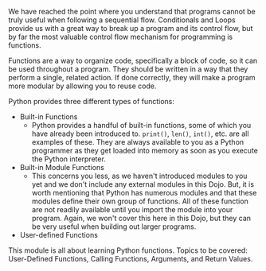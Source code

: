 We have reached the point where you understand that programs cannot be truly useful when following a sequential flow. Conditionals and Loops provide us with a great way to break up a program and its control flow, but by far the most valuable control flow mechanism for programming is functions.

Functions are a way to organize code, specifically a block of code, so it can be used throughout a program. They should be written in a way that they perform a single, related action. If done correctly, they will make a program more modular by allowing you to reuse code. 

Python provides three different types of functions:
- Built-in Functions
  - Python provides a handful of built-in functions, some of which you have already been introduced to. `print()`, `len()`, `int()`, etc. are all examples of these. They are always available to you as a Python programmer as they get loaded into memory as soon as you execute the Python interpreter. 
- Built-in Module Functions
  - This concerns you less, as we haven't introduced modules to you yet and we don't include any external modules in this Dojo. But, it is worth mentioning that Python has numerous modules and that these modules define their own group of functions. All of these function are not readily available until you import the module into your program. Again, we won't cover this here in this Dojo, but they can be very useful when building out larger programs. 
- User-defined Functions

This module is all about learning Python functions. Topics to be covered: User-Defined Functions, Calling Functions, Arguments, and Return Values.
